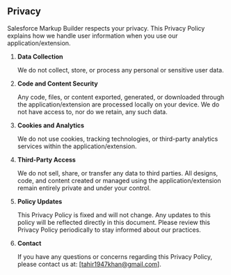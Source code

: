 ## Privacy

Salesforce Markup Builder respects your privacy. This Privacy Policy explains how we handle user information when you use our application/extension.

1. **Data Collection**

      We do not collect, store, or process any personal or sensitive user data.

2. **Code and Content Security**

      Any code, files, or content exported, generated, or downloaded through the application/extension are processed locally on your device. We do not have access to, nor do we retain, any such data.

3. **Cookies and Analytics**

      We do not use cookies, tracking technologies, or third-party analytics services within the application/extension.

4. **Third-Party Access**

      We do not sell, share, or transfer any data to third parties. All designs, code, and content created or managed using the application/extension remain entirely private and under your control.

5. **Policy Updates**

      This Privacy Policy is fixed and will not change. Any updates to this policy will be reflected directly in this document. Please review this Privacy Policy periodically to stay informed about our practices.

6. **Contact**

      If you have any questions or concerns regarding this Privacy Policy, please contact us at: [tahir1947khan@gmail.com].
